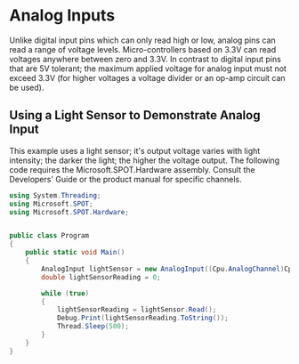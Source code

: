 # Analog Inputs
Unlike digital input pins which can only read high or low, analog pins can read a range of voltage levels.  Micro-controllers based on 3.3V can read voltages anywhere between zero and 3.3V.  In contrast to digital input pins that are 5V tolerant; the maximum applied voltage for analog input must not exceed 3.3V (for higher voltages a voltage divider or an op-amp circuit can be used).

## Using a Light Sensor to Demonstrate Analog Input
This example uses a light sensor; it's output voltage varies with light intensity; the darker the light; the higher the voltage output.
The following code requires the Microsoft.SPOT.Hardware assembly. Consult the Developers' Guide or the product manual for specific channels.

```c#
using System.Threading;
using Microsoft.SPOT;
using Microsoft.SPOT.Hardware;


public class Program
{
	public static void Main()
	{
		AnalogInput lightSensor = new AnalogInput((Cpu.AnalogChannel)Cpu.AnalogChannel.ANALOG_7);
		double lightSensorReading = 0;

		while (true)
		{
			lightSensorReading = lightSensor.Read();
			Debug.Print(lightSensorReading.ToString());
			Thread.Sleep(500);
		}
	}
}
```
